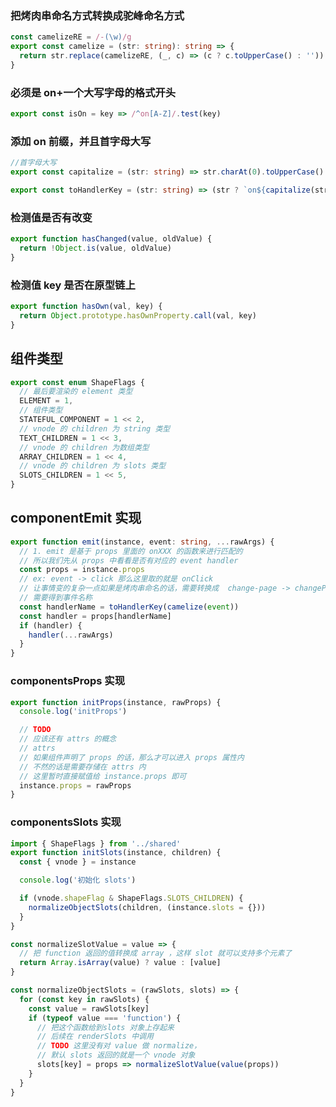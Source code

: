 <!--
 * @Author: your name
 * @Date: 2021-11-02 09:54:53
 * @LastEditTime: 2021-11-02 12:05:02
 * @LastEditors: Please set LastEditors
 * @Description: In User Settings Edit
 * @FilePath: \lcz_document\docs\sourceCode\min-vue.md
-->

### 把烤肉串命名方式转换成驼峰命名方式

```ts
const camelizeRE = /-(\w)/g
export const camelize = (str: string): string => {
  return str.replace(camelizeRE, (_, c) => (c ? c.toUpperCase() : ''))
}
```

### 必须是 on+一个大写字母的格式开头

```ts
export const isOn = key => /^on[A-Z]/.test(key)
```

### 添加 on 前缀，并且首字母大写

```ts
//首字母大写
export const capitalize = (str: string) => str.charAt(0).toUpperCase() + str.slice(1)

export const toHandlerKey = (str: string) => (str ? `on${capitalize(str)}` : ``)
```

### 检测值是否有改变

```ts
export function hasChanged(value, oldValue) {
  return !Object.is(value, oldValue)
}
```

### 检测值 key 是否在原型链上

```ts
export function hasOwn(val, key) {
  return Object.prototype.hasOwnProperty.call(val, key)
}
```

## 组件类型

```ts
export const enum ShapeFlags {
  // 最后要渲染的 element 类型
  ELEMENT = 1,
  // 组件类型
  STATEFUL_COMPONENT = 1 << 2,
  // vnode 的 children 为 string 类型
  TEXT_CHILDREN = 1 << 3,
  // vnode 的 children 为数组类型
  ARRAY_CHILDREN = 1 << 4,
  // vnode 的 children 为 slots 类型
  SLOTS_CHILDREN = 1 << 5,
}
```

## componentEmit 实现

```ts
export function emit(instance, event: string, ...rawArgs) {
  // 1. emit 是基于 props 里面的 onXXX 的函数来进行匹配的
  // 所以我们先从 props 中看看是否有对应的 event handler
  const props = instance.props
  // ex: event -> click 那么这里取的就是 onClick
  // 让事情变的复杂一点如果是烤肉串命名的话，需要转换成  change-page -> changePage
  // 需要得到事件名称
  const handlerName = toHandlerKey(camelize(event))
  const handler = props[handlerName]
  if (handler) {
    handler(...rawArgs)
  }
}
```

### componentsProps 实现

```ts
export function initProps(instance, rawProps) {
  console.log('initProps')

  // TODO
  // 应该还有 attrs 的概念
  // attrs
  // 如果组件声明了 props 的话，那么才可以进入 props 属性内
  // 不然的话是需要存储在 attrs 内
  // 这里暂时直接赋值给 instance.props 即可
  instance.props = rawProps
}
```

### componentsSlots 实现

```ts
import { ShapeFlags } from '../shared'
export function initSlots(instance, children) {
  const { vnode } = instance

  console.log('初始化 slots')

  if (vnode.shapeFlag & ShapeFlags.SLOTS_CHILDREN) {
    normalizeObjectSlots(children, (instance.slots = {}))
  }
}

const normalizeSlotValue = value => {
  // 把 function 返回的值转换成 array ，这样 slot 就可以支持多个元素了
  return Array.isArray(value) ? value : [value]
}

const normalizeObjectSlots = (rawSlots, slots) => {
  for (const key in rawSlots) {
    const value = rawSlots[key]
    if (typeof value === 'function') {
      // 把这个函数给到slots 对象上存起来
      // 后续在 renderSlots 中调用
      // TODO 这里没有对 value 做 normalize，
      // 默认 slots 返回的就是一个 vnode 对象
      slots[key] = props => normalizeSlotValue(value(props))
    }
  }
}
```
